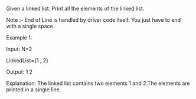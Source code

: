 Given a linked list. Print all the elements of the linked list.

Note :- End of Line is handled by driver code itself. You just have to end with a single space.

Example 1:

Input:
N=2

LinkedList={1 , 2}

Output:
1 2

Explanation:
The linked list contains two 
elements 1 and 2.The elements 
are printed in a single line.
